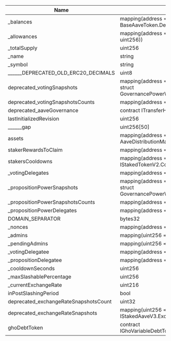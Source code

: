 | Name                                  | Type                                                                                | Slot | Offset | Bytes | Contract                                    |
|---------------------------------------|-------------------------------------------------------------------------------------|------|--------|-------|---------------------------------------------|
| _balances                             | mapping(address => struct BaseAaveToken.DelegationAwareBalance)                     | 0    | 0      | 32    | src/contracts/StakedAaveV3.sol:StakedAaveV3 |
| _allowances                           | mapping(address => mapping(address => uint256))                                     | 1    | 0      | 32    | src/contracts/StakedAaveV3.sol:StakedAaveV3 |
| _totalSupply                          | uint256                                                                             | 2    | 0      | 32    | src/contracts/StakedAaveV3.sol:StakedAaveV3 |
| _name                                 | string                                                                              | 3    | 0      | 32    | src/contracts/StakedAaveV3.sol:StakedAaveV3 |
| _symbol                               | string                                                                              | 4    | 0      | 32    | src/contracts/StakedAaveV3.sol:StakedAaveV3 |
| ______DEPRECATED_OLD_ERC20_DECIMALS   | uint8                                                                               | 5    | 0      | 1     | src/contracts/StakedAaveV3.sol:StakedAaveV3 |
| deprecated_votingSnapshots            | mapping(address => mapping(uint256 => struct GovernancePowerWithSnapshot.Snapshot)) | 6    | 0      | 32    | src/contracts/StakedAaveV3.sol:StakedAaveV3 |
| deprecated_votingSnapshotsCounts      | mapping(address => uint256)                                                         | 7    | 0      | 32    | src/contracts/StakedAaveV3.sol:StakedAaveV3 |
| deprecated_aaveGovernance             | contract ITransferHook                                                              | 8    | 0      | 20    | src/contracts/StakedAaveV3.sol:StakedAaveV3 |
| lastInitializedRevision               | uint256                                                                             | 9    | 0      | 32    | src/contracts/StakedAaveV3.sol:StakedAaveV3 |
| ______gap                             | uint256[50]                                                                         | 10   | 0      | 1600  | src/contracts/StakedAaveV3.sol:StakedAaveV3 |
| assets                                | mapping(address => struct AaveDistributionManager.AssetData)                        | 60   | 0      | 32    | src/contracts/StakedAaveV3.sol:StakedAaveV3 |
| stakerRewardsToClaim                  | mapping(address => uint256)                                                         | 61   | 0      | 32    | src/contracts/StakedAaveV3.sol:StakedAaveV3 |
| stakersCooldowns                      | mapping(address => struct IStakedTokenV2.CooldownSnapshot)                          | 62   | 0      | 32    | src/contracts/StakedAaveV3.sol:StakedAaveV3 |
| _votingDelegates                      | mapping(address => address)                                                         | 63   | 0      | 32    | src/contracts/StakedAaveV3.sol:StakedAaveV3 |
| _propositionPowerSnapshots            | mapping(address => mapping(uint256 => struct GovernancePowerWithSnapshot.Snapshot)) | 64   | 0      | 32    | src/contracts/StakedAaveV3.sol:StakedAaveV3 |
| _propositionPowerSnapshotsCounts      | mapping(address => uint256)                                                         | 65   | 0      | 32    | src/contracts/StakedAaveV3.sol:StakedAaveV3 |
| _propositionPowerDelegates            | mapping(address => address)                                                         | 66   | 0      | 32    | src/contracts/StakedAaveV3.sol:StakedAaveV3 |
| DOMAIN_SEPARATOR                      | bytes32                                                                             | 67   | 0      | 32    | src/contracts/StakedAaveV3.sol:StakedAaveV3 |
| _nonces                               | mapping(address => uint256)                                                         | 68   | 0      | 32    | src/contracts/StakedAaveV3.sol:StakedAaveV3 |
| _admins                               | mapping(uint256 => address)                                                         | 69   | 0      | 32    | src/contracts/StakedAaveV3.sol:StakedAaveV3 |
| _pendingAdmins                        | mapping(uint256 => address)                                                         | 70   | 0      | 32    | src/contracts/StakedAaveV3.sol:StakedAaveV3 |
| _votingDelegatee                      | mapping(address => address)                                                         | 71   | 0      | 32    | src/contracts/StakedAaveV3.sol:StakedAaveV3 |
| _propositionDelegatee                 | mapping(address => address)                                                         | 72   | 0      | 32    | src/contracts/StakedAaveV3.sol:StakedAaveV3 |
| _cooldownSeconds                      | uint256                                                                             | 73   | 0      | 32    | src/contracts/StakedAaveV3.sol:StakedAaveV3 |
| _maxSlashablePercentage               | uint256                                                                             | 74   | 0      | 32    | src/contracts/StakedAaveV3.sol:StakedAaveV3 |
| _currentExchangeRate                  | uint216                                                                             | 75   | 0      | 27    | src/contracts/StakedAaveV3.sol:StakedAaveV3 |
| inPostSlashingPeriod                  | bool                                                                                | 75   | 27     | 1     | src/contracts/StakedAaveV3.sol:StakedAaveV3 |
| deprecated_exchangeRateSnapshotsCount | uint32                                                                              | 75   | 28     | 4     | src/contracts/StakedAaveV3.sol:StakedAaveV3 |
| deprecated_exchangeRateSnapshots      | mapping(uint256 => struct IStakedAaveV3.ExchangeRateSnapshot)                       | 76   | 0      | 32    | src/contracts/StakedAaveV3.sol:StakedAaveV3 |
| ghoDebtToken                          | contract IGhoVariableDebtTokenTransferHook                                          | 77   | 0      | 20    | src/contracts/StakedAaveV3.sol:StakedAaveV3 |
